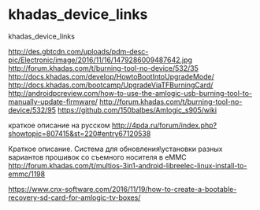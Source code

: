   # khadas_device_links 
  khadas_device_links
  
  http://des.gbtcdn.com/uploads/pdm-desc-pic/Electronic/image/2016/11/16/1479286009487642.jpg
  http://forum.khadas.com/t/burning-tool-no-device/532/35
  http://docs.khadas.com/develop/HowtoBootIntoUpgradeMode/
  http://docs.khadas.com/bootcamp/UpgradeViaTFBurningCard/
  http://androidpcreview.com/how-to-use-the-amlogic-usb-burning-tool-to-manually-update-firmware/
  http://forum.khadas.com/t/burning-tool-no-device/532/95
  https://github.com/150balbes/Amlogic_s905/wiki
  
  краткое описание на русском
  http://4pda.ru/forum/index.php?showtopic=807415&st=220#entry67120538
  
  Краткое описание.
  Система для обновления\установки разных вариантов прошивок со съемного носителя в eMMC
  http://forum.khadas.com/t/multios-3in1-android-libreelec-linux-install-to-emmc/1198
  
  https://www.cnx-software.com/2016/11/19/how-to-create-a-bootable-recovery-sd-card-for-amlogic-tv-boxes/
